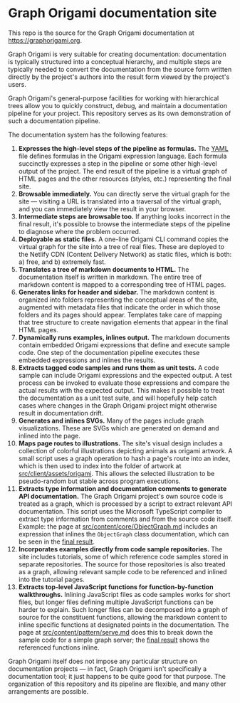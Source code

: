 # Graph Origami documentation site

This repo is the source for the Graph Origami documentation at https://graphorigami.org.

Graph Origami is very suitable for creating documentation: documentation is typically structured into a conceptual hierarchy, and multiple steps are typically needed to convert the documentation from the source form written directly by the project's authors into the result form viewed by the project's users.

Graph Origami's general-purpose facilities for working with hierarchical trees allow you to quickly construct, debug, and maintain a documentation pipeline for your project. This repository serves as its own demonstration of such a documentation pipeline.

The documentation system has the following features:

1. **Expresses the high-level steps of the pipeline as formulas.** The [YAML](./src/%2B.yaml) file defines formulas in the Origami expression language. Each formula succinctly expresses a step in the pipeline or some other high-level output of the project. The end result of the pipeline is a virtual graph of HTML pages and the other resources (styles, etc.) representing the final site.
1. **Browsable immediately.** You can directly serve the virtual graph for the site — visiting a URL is translated into a traversal of the virtual graph, and you can immediately view the result in your browser.
1. **Intermediate steps are browsable too.** If anything looks incorrect in the final result, it's possible to browse the intermediate steps of the pipeline to diagnose where the problem occurred.
1. **Deployable as static files.** A one-line Origami CLI command copies the virtual graph for the site into a tree of real files. These are deployed to the Netlify CDN (Content Delivery Network) as static files, which is both: a) free, and b) extremely fast.
1. **Translates a tree of markdown documents to HTML.** The documentation itself is written in markdown. The entire tree of markdown content is mapped to a corresponding tree of HTML pages.
1. **Generates links for header and sidebar.** The markdown content is organized into folders representing the conceptual areas of the site, augmented with metadata files that indicate the order in which those folders and its pages should appear. Templates take care of mapping that tree structure to create navigation elements that appear in the final HTML pages.
1. **Dynamically runs examples, inlines output.** The markdown documents contain embedded Origami expressions that define and execute sample code. One step of the documentation pipeline executes these embedded expressions and inlines the results.
1. **Extracts tagged code samples and runs them as unit tests.** A code sample can include Origami expressions and the expected output. A test process can be invoked to evaluate those expressions and compare the actual results with the expected output. This makes it possible to treat the documentation as a unit test suite, and will hopefully help catch cases where changes in the Graph Origami project might otherwise result in documentation drift.
1. **Generates and inlines SVGs.** Many of the pages include graph visualizations. These are SVGs which are generated on demand and inlined into the page.
1. **Maps page routes to illustrations.** The site's visual design includes a collection of colorful illustrations depicting animals as origami artwork. A small script uses a graph operation to hash a page's route into an index, which is then used to index into the folder of artwork at [src/client/assets/origami](./src/client/assets/origami). This allows the selected illustration to be pseudo-random but stable across program executions.
1. **Extracts type information and documentation comments to generate API documentation.** The Graph Origami project's own source code is treated as a graph, which is processed by a script to extract relevant API documentation. This script uses the Microsoft TypeScript compiler to extract type information from comments and from the source code itself. Example: the page at [src/content/core/ObjectGraph.md](./src/content/core/ObjectGraph.md) includes an expression that inlines the `ObjectGraph` class documentation, which can be seen in the [final result](https://graphorigami.org/core/objectgraph.html).
1. **Incorporates examples directly from code sample repositories.** The site includes tutorials, some of which reference code samples stored in separate repositories. The source for those repositories is also treated as a graph, allowing relevant sample code to be referenced and inlined into the tutorial pages.
1. **Extracts top-level JavaScript functions for function-by-function walkthroughs.** Inlining JavaScript files as code samples works for short files, but longer files defining multiple JavaScript functions can be harder to explain. Such longer files can be decomposed into a graph of source for the constituent functions, allowing the markdown content to inline specific functions at designated points in the documentation. The page at [src/content/pattern/serve.md](./src/content/pattern/serve.md) does this to break down the sample code for a simple graph server; the [final result](https://graphorigami.org/pattern/serve.html) shows the referenced functions inline.

Graph Origami itself does not impose any particular structure on documentation projects — in fact, Graph Origami isn't specifically a documentation tool; it just happens to be quite good for that purpose. The organization of this repository and its pipeline are flexible, and many other arrangements are possible.
